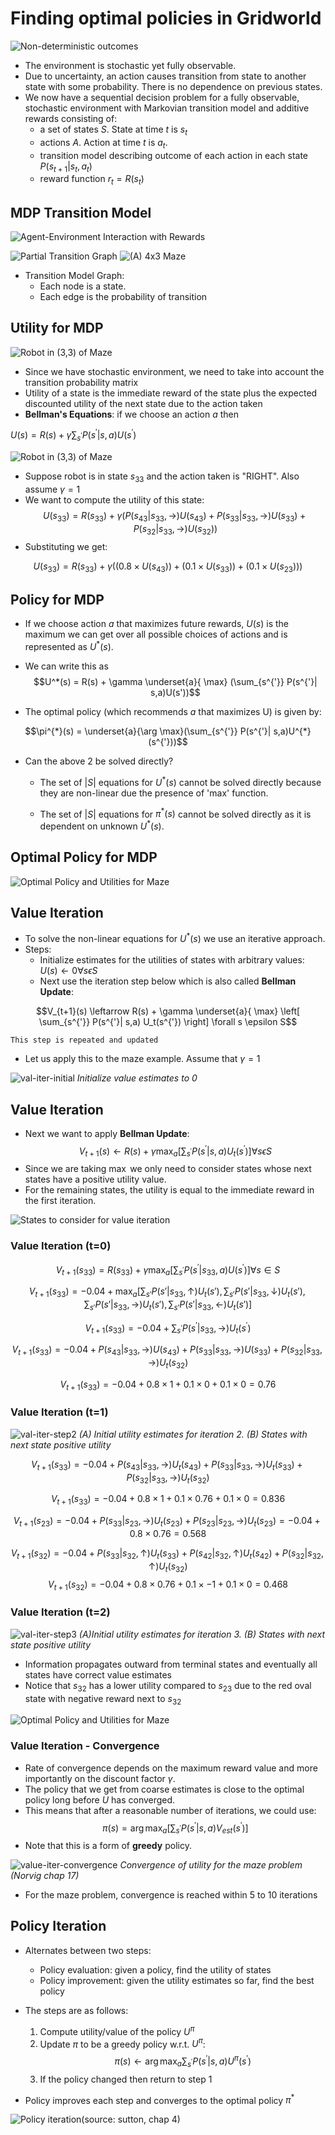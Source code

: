 # Finding optimal policies in Gridworld 

![Non-deterministic outcomes](./images/maze-stoch.png)<!-- .element width="700px" -->

* The environment is stochastic yet fully observable. 
* Due to uncertainty, an action causes transition from state to another state with some probability. There is no dependence on previous states. 
* We now have a sequential decision problem for a fully observable, stochastic environment with Markovian transition model and additive rewards  consisting of:
    * a set of states $S$. State at time $t$ is $s_t$
    * actions  $A$. Action at time $t$ is $a_t$.
    * transition model describing outcome of each action in each state $P( s_{t+1} | s_t,a_t)$ 
    * reward function $r_t=R(s_t)$ 

## MDP Transition Model


![Agent-Environment Interaction with Rewards](./images/mdp.png) 


![Partial Transition Graph](./images/mdp-transition.png)<!-- .element width="500px" -->
![(A) 4x3 Maze ](./images/grid-world-1.png)<!-- .element width="400px" -->

* Transition Model Graph:
	* Each node is a state.
	* Each edge is the probability of transition


## Utility for MDP

![Robot in $(3,3)$ of Maze ](./images/maze-utilt.png) 

* Since we have stochastic environment, we need to take into account the transition probability matrix
* Utility of a state is the immediate reward of the state plus the expected discounted utility of the next state due to the action taken  
* **Bellman's Equations**: if we choose an action $a$ then 

$U(s) = R(s) + \gamma \sum_{s^{'}} P(s^{'}| s,a)U(s^{'})$ 

![Robot in $(3,3)$ of Maze ](./images/maze-utilt.png)<!-- .element width="300px" -->
 
* Suppose robot is in state $s_{33}$ and the action taken is "RIGHT".  Also assume $\gamma = 1$
* We want to compute the utility of this state:
$$ U(s_{33})   =   R(s_{33}) +  \gamma (P(s_{43} | s_{33}, \rightarrow)  U(s_{43}) + P(s_{33} | s_{33}, \rightarrow)  U(s_{33}) + P(s_{32} | s_{33}, \rightarrow)  U(s_{32}))$$
* Substituting we get:

 $$U(s_{33}) = R(s_{33}) + \gamma ( (0.8 \times U(s_{43})) + (0.1 \times U(s_{33})) + (0.1 \times U(s_{23})))$$



## Policy for MDP

* If we choose action $a$ that maximizes future rewards, $U(s)$ is the maximum we can get over all possible choices of actions  and is represented as $U^{*}(s)$.

* We can write this as 
$$U^*(s) = R(s) + \gamma \underset{a}{ \max} (\sum_{s^{'}} P(s^{'}| s,a)U(s'))$$

* The optimal policy (which recommends $a$ that maximizes U) is given by:
  
$$\pi^{*}(s) = \underset{a}{\arg \max}(\sum_{s^{'}} P(s^{'}| s,a)U^{*}(s^{'}))$$

* Can the above $2$ be solved directly? 
  
  * The set of $|S|$ equations for  $U^*(s)$ cannot be solved directly because they are non-linear due the presence of 'max' function.
  
  * The set of $|S|$ equations for $\pi^*(s)$ cannot be solved directly as it is dependent on unknown $U^*(s)$.



## Optimal Policy for MDP

![Optimal Policy and Utilities for Maze](./images/policy-utiltiy.png)<!-- .element width="800px" -->


## Value Iteration 

* To solve the non-linear equations for $U^{*}(s)$ we use an iterative approach.
* Steps:
	* Initialize estimates for the utilities of states with arbitrary values: $U(s) \leftarrow 0 \forall s \epsilon S$
	* Next use the iteration step below which is also called **Bellman Update**: 

$$V_{t+1}(s) \leftarrow R(s) + \gamma \underset{a}{ \max} \left[ \sum_{s^{'}} P(s^{'}| s,a) U_t(s^{'}) \right] \forall s \epsilon S$$ 

	This step is repeated and updated

* Let us apply this to the maze example.  Assume that $\gamma = 1$

![val-iter-initial](./images/val-iter-initial.png)
*Initialize value estimates to $0$*


## Value Iteration 

* Next we want to apply **Bellman Update**: 
  	$$V_{t+1}(s) \leftarrow R(s) + \gamma \max_{a} \left[\sum_{s^\prime} P(s^\prime | s,a)U_t(s^\prime) \right] \forall s \epsilon S$$
* Since we are taking $\max$ we only need to consider states whose next states have a positive utility value.
* For the remaining states, the utility is equal to the immediate reward in the first iteration.

![States to consider for value iteration](./images/val-iter-step1-states.png)



### Value Iteration (t=0)

$$ V_{t+1}(s_{33})  =  R(s_{33}) + \gamma \max_a \left[\sum_{s^{'}} P(s^{'}| s_{33},a)U(s^{'}) \right] \forall s \in S $$

$$ V_{t+1}(s_{33}) =  -0.04 + \max_a \left[ \sum_{s'}  P(s'| s_{33},\uparrow) U_t(s'), \sum_{s'}  P(s'| s_{33},\downarrow)U_t(s'), \sum_{s'}  P(s'| s_{33},\rightarrow) U_t(s'),  \sum_{s'}  P(s'| s_{33}, \leftarrow)U_t(s')  \right]$$

$$V_{t+1}(s_{33})  =  -0.04 + \sum_{s^{'}}  P(s^{'}| s_{33},\rightarrow) U_t(s^\prime) $$

$$V_{t+1}(s_{33}) = -0.04 + P(s_{43}|s_{33},\rightarrow)U(s_{43})+P(s_{33}|s_{33},\rightarrow)U(s_{33})+P(s_{32}|s_{33},\rightarrow)U_t(s_{32}) $$

$$V_{t+1}(s_{33}) =   -0.04 + 0.8 \times 1 + 0.1 \times 0 + 0.1 \times 0 = 0.76 $$



### Value Iteration (t=1)

![val-iter-step2](./images/val-iter-step2-initial.png)
*(A) Initial utility estimates for iteration 2. (B) States with next state positive utility*

$$V_{t+1}(s_{33}) =   -0.04 + P(s_{43}|s_{33},\rightarrow)U_t(s_{43})+P(s_{33}|s_{33},\rightarrow)U_t(s_{33}) +P(s_{32}|s_{33},\rightarrow)U_t(s_{32}) $$

$$V_{t+1}(s_{33}) = -0.04 + 0.8 \times 1 + 0.1 \times 0.76 + 0.1 \times 0 = 0.836$$

$$V_{t+1}(s_{23}) =  -0.04 + P(s_{33}|s_{23},\rightarrow)U_t(s_{23})+P(s_{23}|s_{23},\rightarrow)U_t(s_{23}) = -0.04 + 0.8 \times 0.76 = 0.568$$

$$V_{t+1}(s_{32}) =  -0.04 + P(s_{33}|s_{32},\uparrow)U_t(s_{33})+P(s_{42}|s_{32},\uparrow)U_t(s_{42}) +P(s_{32}|s_{32},\uparrow)U_t(s_{32})$$
$$V_{t+1}(s_{32}) = -0.04 + 0.8 \times 0.76 + 0.1 \times -1 + 0.1 \times 0= 0.468$$



### Value Iteration (t=2)


![val-iter-step3](./images/val-iter-step3-initial.png)
*(A)Initial utility estimates for iteration 3. (B) States with next state positive utility*

* Information propagates outward from terminal states
and eventually all states have correct value estimates 
* Notice that $s_{32}$ has a lower utility compared to $s_{23}$ due to the red oval state with negative reward next to $s_{32}$

![Optimal Policy and Utilities for Maze](./images/policy-utiltiy.png)



### Value Iteration - Convergence

* Rate of convergence depends on the maximum reward value and more importantly on the discount factor $\gamma$. 
* The policy that we get from coarse estimates is close to the optimal policy long before $U$ has converged.
* This means that after a reasonable number of iterations, we could use: 
  $$\pi(s) = \arg \max_a \left[ \sum_{s^{'}} P(s^{'}| s,a)V_{est}(s^{'}) \right]$$
* Note that this is a form of **greedy** policy.
  
![value-iter-convergence](./images/value-iter-converge.PNG)
*Convergence of utility for the maze problem (Norvig chap 17)*

* For the maze problem, convergence is reached within 5 to 10  iterations



## Policy Iteration

* Alternates between two steps:
	 * Policy evaluation: given a policy, find the utility of states
	 * Policy improvement: given the utility estimates so far, find the best policy
* The steps are as follows:

	1. Compute utility/value of the policy $U^{\pi}$ 
	2. Update $\pi$ to be a greedy policy w.r.t. $U^{\pi}$: 
   $$\pi(s) \leftarrow \arg\max_a \sum_{s^\prime} P(s^\prime|s,a)U^{\pi}(s^\prime)$$
	3. If the policy changed then return to step $1$

* Policy improves each step and converges to the optimal policy $\pi^{*}$ 

![Policy iteration(source: sutton, chap 4)](./images/policy-iter.PNG)<!-- .element width="225px" -->



